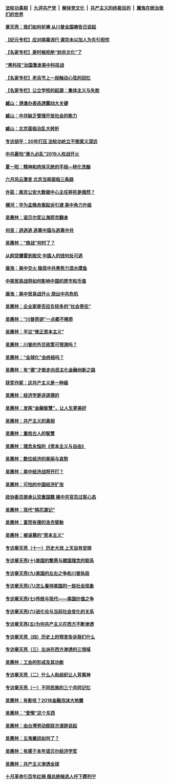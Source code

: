

####  [法轮功真相](../../../../basic/blob/master/README.md?t=07102102) &nbsp;|&nbsp; [九评共产党](../../../../9ping.md/blob/master/README.md?t=07102102) &nbsp;|&nbsp; [解体党文化](../../../../jtdwh.md/blob/master/README.md?t=07102102)  &nbsp;|&nbsp; [共产主义的终极目的](../../../../gczydzjmd.md/blob/master/README.md?t=07102102) &nbsp;|&nbsp; [魔鬼在统治我们的世界](../../../../mgztzwmdsj.md/blob/master/README.md?t=07102102) 

#### [章天亮：我们如何祈祷 从川普全国祷告日说起](../pages/nsc423/n11944627.md?t=07102102) 

#### [【纪元专栏】应对病毒流行 渥京未以加人为先引担忧](../pages/nsc423/n11875714.md?t=07102102) 

#### [【名家专栏】是时候拒绝“封杀文化”了](../pages/nsc423/n11814093.md?t=07102102) 

#### [“黑科技”治国激发美中科技战](../pages/nsc423/n11638056.md?t=07102102) 

#### [【名家专栏】老兵节上一段触动心弦的回忆](../pages/nsc423/n11646016.md?t=07102102) 

#### [【名家专栏】公立学校的起源：集体主义与失败](../pages/nsc423/n11601833.md?t=07102102) 

#### [臧山：港澳办表态透露四大关键](../pages/nsc423/n11421628.md?t=07102102) 

#### [臧山：中共缺乏管理开放社会的能力](../pages/nsc423/n11407457.md?t=07102102) 

#### [臧山：北京面临治乱大转折](../pages/nsc423/n11406895.md?t=07102102) 

#### [专访胡平：20年打压 法轮功屹立不倒意义深远](../pages/nsc423/n11398800.md?t=07102102) 

#### [中共最怕“逢九必乱”2019人权战开火](../pages/nsc423/n11385248.md?t=07102102) 

#### [夏一阳：精神和肉体灭绝的手段—转化洗脑](../pages/nsc423/n11368250.md?t=07102102) 

#### [六月风云激变 北京当局面临三条路](../pages/nsc423/n11313668.md?t=07102102) 

#### [许茹：南京公安大数据中心主任猝死是偶然？](../pages/nsc423/n11064744.md?t=07102102) 

#### [横河：华为孟晚舟案起诉引渡 美中角力升级](../pages/nsc423/n11027230.md?t=07102102) 

#### [吴惠林：诺贝尔奖让海耶克翻身](../pages/nsc423/n10890049.md?t=07102102) 

#### [何坚：逃逃逃 逃离中国与逃离中共](../pages/nsc423/n10592891.md?t=07102102) 

#### [吴惠林：“商战”何时了？](../pages/nsc423/n10573558.md?t=07102102) 

#### [从网贷爆雷到股灾 中国人的钱何处可逃](../pages/nsc423/n10572800.md?t=07102102) 

#### [唐浩：美中交火 隐现中共黑势力混水摸鱼](../pages/nsc423/n10544040.md?t=07102102) 

#### [中美贸易战将如何影响中国的房市和币值](../pages/nsc423/n10543697.md?t=07102102) 

#### [唐浩：美中贸易战开火 烧出中共危机](../pages/nsc423/n10540126.md?t=07102102) 

#### [吴惠林：企业家是否应负较多的“社会责任”](../pages/nsc423/n10535022.md?t=07102102) 

#### [吴惠林：“川普奇迹”一点都不稀奇](../pages/nsc423/n10512808.md?t=07102102) 

#### [吴惠林：平议“修正资本主义”](../pages/nsc423/n10495724.md?t=07102102) 

#### [吴惠林：川普的外交政策可预测吗？](../pages/nsc423/n10462387.md?t=07102102) 

#### [吴惠林：“全球化”会终结吗？](../pages/nsc423/n10452838.md?t=07102102) 

#### [吴惠林：有“德”才能走向民主化金融创新之路](../pages/nsc423/n10432292.md?t=07102102) 

#### [获奖作家：这共产主义是一种癌](../pages/nsc423/n10431541.md?t=07102102) 

#### [吴惠林：经济学是讲道德的](../pages/nsc423/n10398014.md?t=07102102) 

#### [吴惠林：发挥“金融智慧”，让人生更美好](../pages/nsc423/n10375019.md?t=07102102) 

#### [吴惠林：共产主义的真相](../pages/nsc423/n10351394.md?t=07102102) 

#### [吴惠林：重拾古人的智慧](../pages/nsc423/n10337691.md?t=07102102) 

#### [吴惠林：理念永恒的《资本主义与自由》](../pages/nsc423/n10316274.md?t=07102102) 

#### [吴惠林：数位经济的美丽与哀愁](../pages/nsc423/n10292946.md?t=07102102) 

#### [吴惠林：美中经济战将开打？](../pages/nsc423/n10258825.md?t=07102102) 

#### [吴惠林：可怕的中国经济扩张](../pages/nsc423/n10219147.md?t=07102102) 

#### [政协委员提承认双重国籍 揭中共官员过客心态](../pages/nsc423/n10208809.md?t=07102102) 

#### [吴惠林：现代“桃花源记”](../pages/nsc423/n10185234.md?t=07102102) 

#### [吴惠林：富而有德的洛克斐勒](../pages/nsc423/n10142264.md?t=07102102) 

#### [吴惠林：被诬蔑的“资本主义”](../pages/nsc423/n10124816.md?t=07102102) 

#### [专访章天亮（十一）历史大戏 上天自有安排](../pages/nsc423/n10094905.md?t=07102102) 

#### [专访章天亮(十)美国的繁荣与建国理念的联系](../pages/nsc423/n10094899.md?t=07102102) 

#### [专访章天亮(九)美国的左右之争和川普执政](../pages/nsc423/n10094889.md?t=07102102) 

#### [专访章天亮(八)怎么看待美国的一些社会现象](../pages/nsc423/n10094857.md?t=07102102) 

#### [专访章天亮(七)传统与现代——美国价值之争](../pages/nsc423/n10093140.md?t=07102102) 

#### [专访章天亮(六)进化论与当前社会变化的关系](../pages/nsc423/n10092036.md?t=07102102) 

#### [专访章天亮(五)为何共产主义在西方不断渗透](../pages/nsc423/n10083620.md?t=07102102) 

#### [专访章天亮（四）历史上的预言告诉我们什么](../pages/nsc423/n10083606.md?t=07102102) 

#### [专访章天亮（三）左派在西方渗透的三领域](../pages/nsc423/n10081115.md?t=07102102) 

#### [吴惠林：工会的形成及其功能](../pages/nsc423/n10080633.md?t=07102102) 

#### [专访章天亮（二）什么人和组织让人背离神](../pages/nsc423/n10076637.md?t=07102102) 

#### [专访章天亮（一）不同民族的三个共同记忆](../pages/nsc423/n10074188.md?t=07102102) 

#### [吴惠林：有影呒？2018金融泡沫大地震](../pages/nsc423/n10040534.md?t=07102102) 

#### [吴惠林：“爱情”这个东西](../pages/nsc423/n10019423.md?t=07102102) 

#### [吴惠林：由台湾劳动部政次请辞说起](../pages/nsc423/n9979679.md?t=07102102) 

#### [吴惠林：五鬼搬运如何了？](../pages/nsc423/n9925338.md?t=07102102) 

#### [吴惠林：有感于本年诺贝尔经济学奖](../pages/nsc423/n9871883.md?t=07102102) 

#### [吴惠林：共产主义渗透全球](../pages/nsc423/n9812748.md?t=07102102) 

#### [十月革命引百年红祸 俄总统候选人吁下葬列宁](../pages/nsc423/n9810182.md?t=07102102) 


